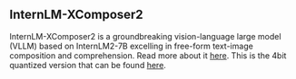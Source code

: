 ## InternLM-XComposer2

InternLM-XComposer2 is a groundbreaking vision-language large model (VLLM) based on InternLM2-7B excelling in free-form text-image composition and comprehension. Read more about it [here](https://github.com/InternLM/InternLM-XComposer). This is the 4bit quantized version that can be found [here](https://huggingface.co/internlm/internlm-xcomposer2-vl-7b-4bit).
